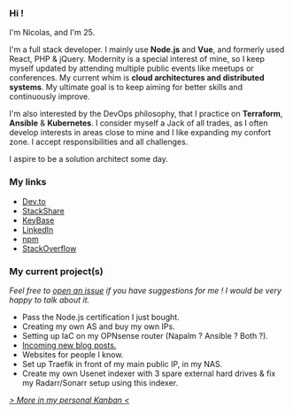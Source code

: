 ### Hi !

<!--Ilshidur:OVERVIEW:start-->
I'm Nicolas, and I'm <!--Ilshidur:AGE:start-->25<!--Ilshidur:AGE:end-->.

I'm a full stack developer. I mainly use **Node.js** and **Vue**, and formerly used React, PHP & jQuery.
Modernity is a special interest of mine, so I keep myself updated by attending multiple public events like meetups or conferences. My current whim is **cloud architectures and distributed systems**.
My ultimate goal is to keep aiming for better skills and continuously improve.

I'm also interested by the DevOps philosophy, that I practice on **Terraform**, **Ansible** & **Kubernetes**.
I consider myself a Jack of all trades, as I often develop interests in areas close to mine and I like expanding my confort zone. I accept responsibilities and all challenges.

I aspire to be a solution architect some day.
<!--Ilshidur:OVERVIEW:end-->

### My links

* [Dev.to](https://dev.to/ilshidur)
* [StackShare](https://stackshare.io/Ilshidur/personal-stack)
* [KeyBase](https://keybase.io/ilshidur)
* [LinkedIn](https://www.linkedin.com/in/nicolascoutin)
* [npm](https://www.npmjs.com/~ilshidur)
* [StackOverflow](https://stackoverflow.com/story/nicolas-coutin)

### My current project(s)

*Feel free to [open an issue](https://github.com/Ilshidur/Ilshidur/issues/new?title=Suggestion%20on%20one%20of%20your%20projects) if you have suggestions for me ! I would be very happy to talk about it.*

* Pass the Node.js certification I just bought.
* Creating my own AS and buy my own IPs.
* Setting up IaC on my OPNsense router (Napalm ? Ansible ? Both ?).
* [Incoming new blog posts.](https://github.com/Ilshidur/blog.nicolas-coutin.com/projects/1)
* Websites for people I know.
* Set up Traefik in front of my main public IP, in my NAS.
* Create my own Usenet indexer with 3 spare external hard drives & fix my Radarr/Sonarr setup using this indexer.

*[> More in my personal Kanban <](https://github.com/users/Ilshidur/projects/5)*
